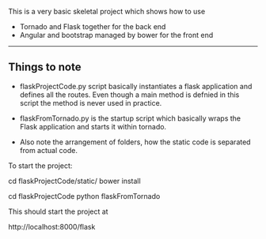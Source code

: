 This is a very basic skeletal project which shows how to use

- Tornado and Flask together for the back end
- Angular and bootstrap managed by bower for the front end

---
Things to note
---

- flaskProjectCode.py script basically instantiates a flask application and
defines all the routes. Even though a main method is defnied in this script 
the method is never used in practice. 

- flaskFromTornado.py is the startup script which basically wraps the Flask
application and starts it within tornado. 

- Also note the arrangement of folders, how the static code is separated from 
actual code. 

To start the project:

cd flaskProjectCode/static/
bower install

cd flaskProjectCode
python flaskFromTornado

This should start the project at 

http://localhost:8000/flask
